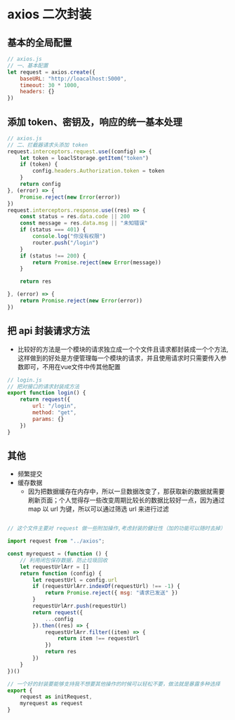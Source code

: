# axios 二次封装

## 基本的全局配置

```js
// axios.js
// 一、基本配置
let request = axios.create({
    baseURL: "http://loacalhost:5000",
    timeout: 30 * 1000,
    headers: {}
})
```

## 添加 token、密钥及，响应的统一基本处理

```js
// axios.js
// 二、拦截器请求头添加 token
request.interceptors.request.use((config) => {
    let token = loaclStorage.getItem("token")
    if (token) {
        config.headers.Authorization.token = token
    }
    return config
}, (error) => {
    Promise.reject(new Error(error))
})
request.interceptors.response.use((res) => {
    const status = res.data.code || 200
    const message = res.data.msg || "未知错误"
    if (status === 401) {
        console.log("你没有权限")
        router.push("/login")
    }
    if (status !== 200) {
        return Promise.reject(new Error(message))
    }

    return res

}, (error) => {
    return Promise.reject(new Error(error))
})
```

## 把 api 封装请求方法

- 比较好的方法是一个模块的请求独立成一个个文件且请求都封装成一个个方法, 这样做到的好处是方便管理每一个模块的请求，并且使用请求时只需要传入参数即可，不用在vue文件中传其他配置

```js
// login.js
// 把对接口的请求封装成方法
export function login() {
    return request({
        url: "/login",
        method: "get",
        params: {}
    })
}
```

## 其他

- 频繁提交
- 缓存数据 
    - 因为把数据缓存在内存中，所以一旦数据改变了，那获取新的数据就需要刷新页面；个人觉得存一些改变周期比较长的数据比较好一点，因为通过 map 以 url 为键，所以可以通过筛选 url 来进行过滤

```js

// 这个文件主要对 request 做一些附加操作,考虑封装的健壮性（加的功能可以随时去掉）

import request from "../axios";

const myrequest = (function () {
    // 利用闭包保存数据，防止垃圾回收
    let requestUrlArr = []
    return function (config) {
        let requestUrl = config.url
        if (requestUrlArr.indexOf(requestUrl) !== -1) {
            return Promise.reject({ msg: "请求已发送" })
        }
        requestUrlArr.push(requestUrl)
        return request({
            ...config
        }).then((res) => {
            requestUrlArr.filter((item) => {
                return item !== requestUrl
            })
            return res
        })
    }
})()

// 一个好的封装要能够支持我不想要其他操作的时候可以轻松不要，做法就是暴露多种选择
export {
    request as initRequest,
    myrequest as request
}

```